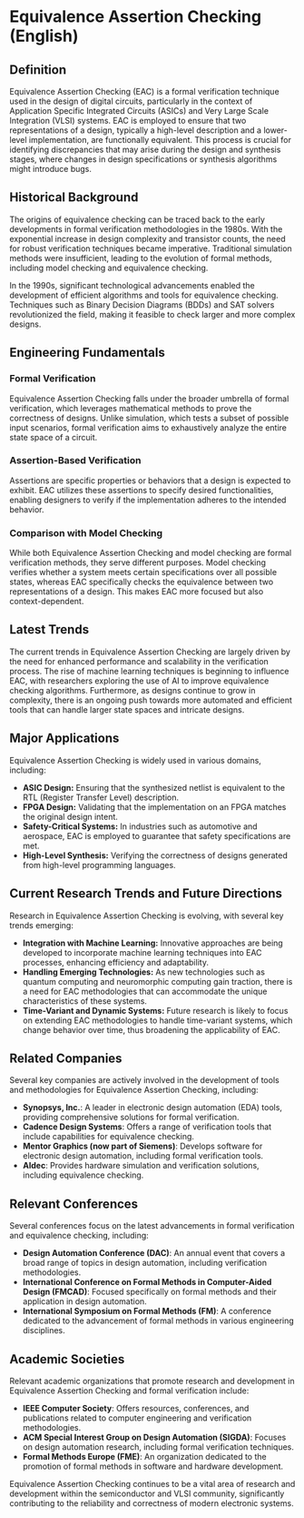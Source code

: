 # Equivalence Assertion Checking (English)

## Definition

Equivalence Assertion Checking (EAC) is a formal verification technique used in the design of digital circuits, particularly in the context of Application Specific Integrated Circuits (ASICs) and Very Large Scale Integration (VLSI) systems. EAC is employed to ensure that two representations of a design, typically a high-level description and a lower-level implementation, are functionally equivalent. This process is crucial for identifying discrepancies that may arise during the design and synthesis stages, where changes in design specifications or synthesis algorithms might introduce bugs.

## Historical Background

The origins of equivalence checking can be traced back to the early developments in formal verification methodologies in the 1980s. With the exponential increase in design complexity and transistor counts, the need for robust verification techniques became imperative. Traditional simulation methods were insufficient, leading to the evolution of formal methods, including model checking and equivalence checking.

In the 1990s, significant technological advancements enabled the development of efficient algorithms and tools for equivalence checking. Techniques such as Binary Decision Diagrams (BDDs) and SAT solvers revolutionized the field, making it feasible to check larger and more complex designs.

## Engineering Fundamentals

### Formal Verification

Equivalence Assertion Checking falls under the broader umbrella of formal verification, which leverages mathematical methods to prove the correctness of designs. Unlike simulation, which tests a subset of possible input scenarios, formal verification aims to exhaustively analyze the entire state space of a circuit.

### Assertion-Based Verification

Assertions are specific properties or behaviors that a design is expected to exhibit. EAC utilizes these assertions to specify desired functionalities, enabling designers to verify if the implementation adheres to the intended behavior.

### Comparison with Model Checking

While both Equivalence Assertion Checking and model checking are formal verification methods, they serve different purposes. Model checking verifies whether a system meets certain specifications over all possible states, whereas EAC specifically checks the equivalence between two representations of a design. This makes EAC more focused but also context-dependent.

## Latest Trends

The current trends in Equivalence Assertion Checking are largely driven by the need for enhanced performance and scalability in the verification process. The rise of machine learning techniques is beginning to influence EAC, with researchers exploring the use of AI to improve equivalence checking algorithms. Furthermore, as designs continue to grow in complexity, there is an ongoing push towards more automated and efficient tools that can handle larger state spaces and intricate designs.

## Major Applications

Equivalence Assertion Checking is widely used in various domains, including:

- **ASIC Design:** Ensuring that the synthesized netlist is equivalent to the RTL (Register Transfer Level) description.
- **FPGA Design:** Validating that the implementation on an FPGA matches the original design intent.
- **Safety-Critical Systems:** In industries such as automotive and aerospace, EAC is employed to guarantee that safety specifications are met.
- **High-Level Synthesis:** Verifying the correctness of designs generated from high-level programming languages.

## Current Research Trends and Future Directions

Research in Equivalence Assertion Checking is evolving, with several key trends emerging:

- **Integration with Machine Learning:** Innovative approaches are being developed to incorporate machine learning techniques into EAC processes, enhancing efficiency and adaptability.
- **Handling Emerging Technologies:** As new technologies such as quantum computing and neuromorphic computing gain traction, there is a need for EAC methodologies that can accommodate the unique characteristics of these systems.
- **Time-Variant and Dynamic Systems:** Future research is likely to focus on extending EAC methodologies to handle time-variant systems, which change behavior over time, thus broadening the applicability of EAC.

## Related Companies

Several key companies are actively involved in the development of tools and methodologies for Equivalence Assertion Checking, including:

- **Synopsys, Inc.**: A leader in electronic design automation (EDA) tools, providing comprehensive solutions for formal verification.
- **Cadence Design Systems**: Offers a range of verification tools that include capabilities for equivalence checking.
- **Mentor Graphics (now part of Siemens)**: Develops software for electronic design automation, including formal verification tools.
- **Aldec**: Provides hardware simulation and verification solutions, including equivalence checking.

## Relevant Conferences

Several conferences focus on the latest advancements in formal verification and equivalence checking, including:

- **Design Automation Conference (DAC)**: An annual event that covers a broad range of topics in design automation, including verification methodologies.
- **International Conference on Formal Methods in Computer-Aided Design (FMCAD)**: Focused specifically on formal methods and their application in design automation.
- **International Symposium on Formal Methods (FM)**: A conference dedicated to the advancement of formal methods in various engineering disciplines.

## Academic Societies

Relevant academic organizations that promote research and development in Equivalence Assertion Checking and formal verification include:

- **IEEE Computer Society**: Offers resources, conferences, and publications related to computer engineering and verification methodologies.
- **ACM Special Interest Group on Design Automation (SIGDA)**: Focuses on design automation research, including formal verification techniques.
- **Formal Methods Europe (FME)**: An organization dedicated to the promotion of formal methods in software and hardware development.

Equivalence Assertion Checking continues to be a vital area of research and development within the semiconductor and VLSI community, significantly contributing to the reliability and correctness of modern electronic systems.